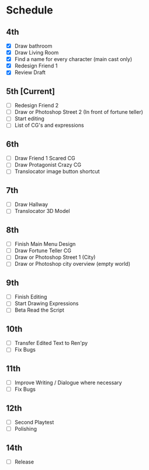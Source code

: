 # Schedule

## 4th

- [x] Draw bathroom
- [x] Draw Living Room
- [x] Find a name for every character (main cast only)
- [x] Redesign Friend 1
- [x] Review Draft

## 5th [Current]

- [ ] Redesign Friend 2
- [ ] Draw or Photoshop Street 2 (In front of fortune teller)
- [ ] Start editing
- [ ] List of CG's and expressions

## 6th

- [ ] Draw Friend 1 Scared CG
- [ ] Draw Protagonist Crazy CG
- [ ] Translocator image button shortcut

## 7th

- [ ] Draw Hallway
- [ ] Translocator 3D Model

## 8th

- [ ] Finish Main Menu Design
- [ ] Draw Fortune Teller CG
- [ ] Draw or Photoshop Street 1 (City)
- [ ] Draw or Photoshop city overview (empty world)

## 9th

- [ ] Finish Editing
- [ ] Start Drawing Expressions
- [ ] Beta Read the Script

## 10th

- [ ] Transfer Edited Text to Ren'py
- [ ] Fix Bugs

## 11th

- [ ] Improve Writing / Dialogue where necessary
- [ ] Fix Bugs

## 12th

- [ ] Second Playtest
- [ ] Polishing

## 14th

- [ ] Release
